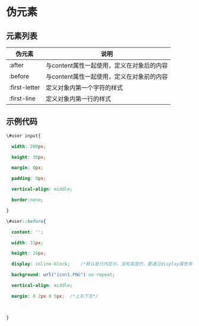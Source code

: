 # 伪元素

## 元素列表

| 伪元素        | 说明                                      |
| ------------- | ----------------------------------------- |
| :after        | 与content属性一起使用，定义在对象后的内容 |
| :before       | 与content属性一起使用，定义在对象前的内容 |
| :first-letter | 定义对象内第一个字符的样式                |
| :first-line   | 定义对象内第一行的样式                    |

## 示例代码

```css
\#user input{

  width: 200px;

  height: 30px;

  margin: 0px;

  padding: 0px;

  vertical-align: middle;

  border:none;

}

\#user::before{

  content: '';

  width: 31px;

  height: 24px;

  display: inline-block;    /*默认是行内显示，没有高度的，要通过display属性来使得宽高起作用*/

  background: url("icon1.PNG") no-repeat;

  vertical-align: middle;

  margin: 0 2px 0 5px;  /*上右下左*/

 

}
```

